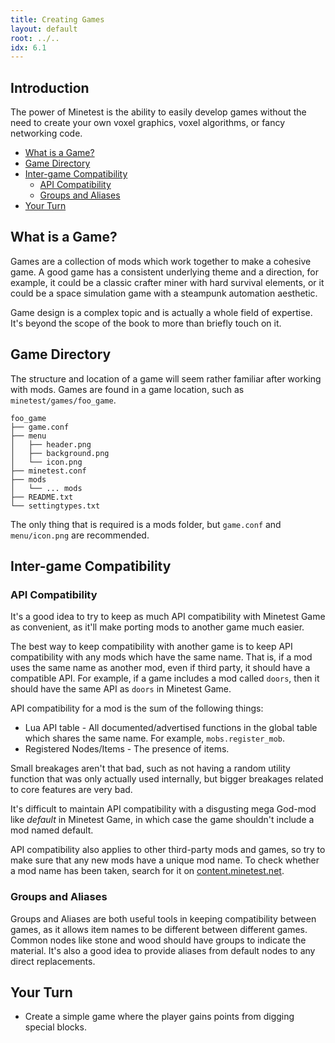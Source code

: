 ```yaml
---
title: Creating Games
layout: default
root: ../..
idx: 6.1
---
```


## Introduction <!-- omit in toc -->

The power of Minetest is the ability to easily develop games without the need
to create your own voxel graphics, voxel algorithms, or fancy networking code.

- [What is a Game?](#what-is-a-game)
- [Game Directory](#game-directory)
- [Inter-game Compatibility](#inter-game-compatibility)
	- [API Compatibility](#api-compatibility)
	- [Groups and Aliases](#groups-and-aliases)
- [Your Turn](#your-turn)

## What is a Game?

Games are a collection of mods which work together to make a cohesive game.
A good game has a consistent underlying theme and a direction, for example,
it could be a classic crafter miner with hard survival elements, or
it could be a space simulation game with a steampunk automation aesthetic.

Game design is a complex topic and is actually a whole field of expertise.
It's beyond the scope of the book to more than briefly touch on it.

## Game Directory

The structure and location of a game will seem rather familiar after working
with mods.
Games are found in a game location, such as `minetest/games/foo_game`.

	foo_game
	├── game.conf
	├── menu
	│   ├── header.png
	│   ├── background.png
	│   └── icon.png
	├── minetest.conf
	├── mods
	│   └── ... mods
	├── README.txt
	└── settingtypes.txt

The only thing that is required is a mods folder, but `game.conf` and `menu/icon.png`
are recommended.

## Inter-game Compatibility

### API Compatibility

It's a good idea to try to keep as much API compatibility with Minetest Game as
convenient, as it'll make porting mods to another game much easier.

The best way to keep compatibility with another game is to keep API compatibility
with any mods which have the same name.
That is, if a mod uses the same name as another mod, even if third party,
it should have a compatible API.
For example, if a game includes a mod called `doors`, then it should have the
same API as `doors` in Minetest Game.

API compatibility for a mod is the sum of the following things:

* Lua API table - All documented/advertised functions in the global table which shares the same name.
		For example, `mobs.register_mob`.
* Registered Nodes/Items - The presence of items.

Small breakages aren't that bad, such as not having a random utility
function that was only actually used internally, but bigger breakages
related to core features are very bad.

It's difficult to maintain API compatibility with a disgusting mega God-mod like
*default* in Minetest Game, in which case the game shouldn't include a mod named
default.

API compatibility also applies to other third-party mods and games,
so try to make sure that any new mods have a unique mod name.
To check whether a mod name has been taken, search for it on
[content.minetest.net](https://content.minetest.net/).

### Groups and Aliases

Groups and Aliases are both useful tools in keeping compatibility between games,
as it allows item names to be different between different games. Common nodes
like stone and wood should have groups to indicate the material. It's also a
good idea to provide aliases from default nodes to any direct replacements.

## Your Turn

* Create a simple game where the player gains points from digging special blocks.
